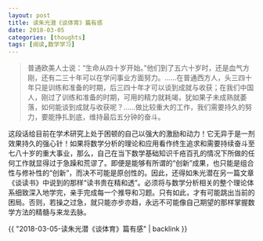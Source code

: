 ```yaml
---
layout: post
title: 读朱光潜《谈体育》篇有感
date: 2018-03-05
categories: [thoughts]
tags: [阅读,数学学习]
---
```


> 普通欧美人士说：“生命从四十岁开始。”他们到了五六十岁时，还是血气方刚，还有二三十年可以在学问事业方面努力。……在普通西方人，头三四十年只是训练和准备的时期，后三四十年才可以谈到成就与收获；在我们中国人，刚过了训练和准备的时期，可用的精力就耗竭，犹如果子未成熟就萎落，如何能谈到成就与收获呢？……做比较重大的工作，我们需要持久的努力，要能挣扎到底，维持最后五分钟的奋斗。

这段话给目前在学术研究上处于困顿的自己以强大的激励和动力！它无异于是一剂效果持久的强心针！如果将数学分析的理论和应用看作终生追求和需要持续奋斗至七八十岁的重大事业，那么，自己在当下数学基础知识千疮百孔的情况下所做的任何工作就显得过于急躁和荒谬了。即便是能够有所谓的“创新”成果，也只能是组合性与修补性的“创新”，而决不可能是原创性的。因此，还得如朱光潜在另一篇文章《谈读书》中说到的那样“读书贵在精和透”。必须将与数学分析相关的整个理论体系细致深入地学完，亲手完成每一个推导和习题。只有如此，才有可能跳出当前的困局。否则，若操之过急，就只能亦步亦趋，永远不可能像自己期望的那样掌握数学方法的精髓与来龙去脉。

{{ "2018-03-05-读朱光潜《谈体育》篇有感" | backlink }}
